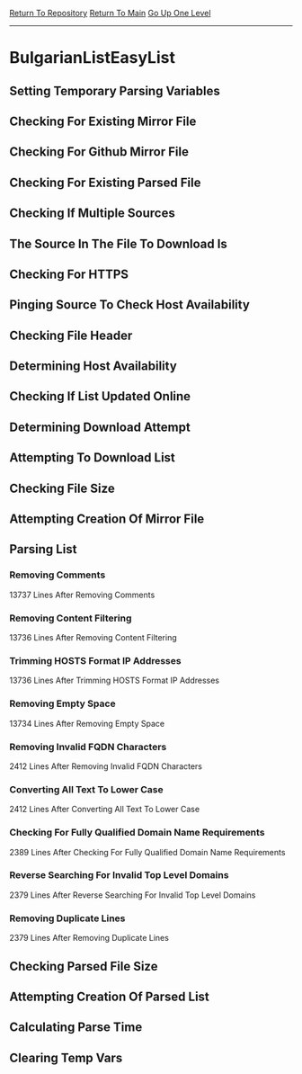 [Return To Repository](https://github.com/deathbybandaid/piholeparser/)
[Return To Main](https://github.com/deathbybandaid/piholeparser/blob/master/RecentRunLogs/Mainlog.md)
[Go Up One Level](https://github.com/deathbybandaid/piholeparser/blob/master/RecentRunLogs/TopLevelScripts/30-Processing-External-Blacklists.md)
____________________________________
# BulgarianListEasyList
## Setting Temporary Parsing Variables
## Checking For Existing Mirror File
## Checking For Github Mirror File
## Checking For Existing Parsed File
## Checking If Multiple Sources
## The Source In The File To Download Is
## Checking For HTTPS
## Pinging Source To Check Host Availability
## Checking File Header
## Determining Host Availability
## Checking If List Updated Online
## Determining Download Attempt
## Attempting To Download List
## Checking File Size
## Attempting Creation Of Mirror File
## Parsing List
### Removing Comments
13737 Lines After Removing Comments
### Removing Content Filtering
13736 Lines After Removing Content Filtering
### Trimming HOSTS Format IP Addresses
13736 Lines After Trimming HOSTS Format IP Addresses
### Removing Empty Space
13734 Lines After Removing Empty Space
### Removing Invalid FQDN Characters
2412 Lines After Removing Invalid FQDN Characters
### Converting All Text To Lower Case
2412 Lines After Converting All Text To Lower Case
### Checking For Fully Qualified Domain Name Requirements
2389 Lines After Checking For Fully Qualified Domain Name Requirements
### Reverse Searching For Invalid Top Level Domains
2379 Lines After Reverse Searching For Invalid Top Level Domains
### Removing Duplicate Lines
2379 Lines After Removing Duplicate Lines
## Checking Parsed File Size
## Attempting Creation Of Parsed List
## Calculating Parse Time
## Clearing Temp Vars
